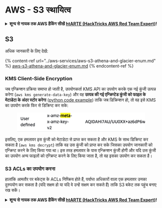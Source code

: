 # AWS - S3 स्थायित्व

<details>

<summary><strong>शून्य से नायक तक AWS हैकिंग सीखें</strong> <a href="https://training.hacktricks.xyz/courses/arte"><strong>htARTE (HackTricks AWS Red Team Expert)</strong></a><strong>!</strong></summary>

HackTricks का समर्थन करने के अन्य तरीके:

* यदि आप अपनी **कंपनी का विज्ञापन HackTricks में देखना चाहते हैं** या **HackTricks को PDF में डाउनलोड करना चाहते हैं** तो [**सब्सक्रिप्शन प्लान्स**](https://github.com/sponsors/carlospolop) देखें!
* [**आधिकारिक PEASS & HackTricks स्वैग**](https://peass.creator-spring.com) प्राप्त करें
* [**The PEASS Family**](https://opensea.io/collection/the-peass-family) की खोज करें, हमारा विशेष [**NFTs**](https://opensea.io/collection/the-peass-family) संग्रह
* 💬 [**Discord group**](https://discord.gg/hRep4RUj7f) में **शामिल हों** या [**telegram group**](https://t.me/peass) में या **Twitter** 🐦 पर मुझे **फॉलो** करें [**@carlospolopm**](https://twitter.com/carlospolopm)**.**
* **HackTricks** के [**github repos**](https://github.com/carlospolop/hacktricks) और [**HackTricks Cloud**](https://github.com/carlospolop/hacktricks-cloud) में PRs सबमिट करके अपनी हैकिंग ट्रिक्स साझा करें।

</details>

## S3

अधिक जानकारी के लिए देखें:

{% content-ref url="../aws-services/aws-s3-athena-and-glacier-enum.md" %}
[aws-s3-athena-and-glacier-enum.md](../aws-services/aws-s3-athena-and-glacier-enum.md)
{% endcontent-ref %}

### KMS Client-Side Encryption

जब एन्क्रिप्शन प्रक्रिया समाप्त हो जाती है, उपयोगकर्ता KMS API का उपयोग करके एक नई कुंजी उत्पन्न करेगा (`aws kms generate-data-key`) और वह **उत्पन्न की गई एन्क्रिप्टेड कुंजी को फाइल के मेटाडेटा के अंदर स्टोर करेगा** ([python code example](https://aioboto3.readthedocs.io/en/latest/cse.html#how-it-works-kms-managed-keys)) ताकि जब डिक्रिप्शन हो, तो वह इसे KMS का उपयोग करके फिर से डिक्रिप्ट कर सके:

<figure><img src="../../../.gitbook/assets/image (1) (1) (1) (3) (1).png" alt=""><figcaption></figcaption></figure>

इसलिए, एक हमलावर इस कुंजी को मेटाडेटा से प्राप्त कर सकता है और KMS के साथ डिक्रिप्ट कर सकता है (`aws kms decrypt`) ताकि वह उस कुंजी को प्राप्त कर सके जिसका उपयोग जानकारी को एन्क्रिप्ट करने के लिए किया गया था। इस तरह हमलावर के पास एन्क्रिप्शन कुंजी होगी और यदि उस कुंजी का उपयोग अन्य फाइलों को एन्क्रिप्ट करने के लिए किया जाता है, तो वह इसका उपयोग कर सकता है।

### S3 ACLs का उपयोग करना

हालांकि आमतौर पर बकेट्स के ACLs निष्क्रिय होते हैं, पर्याप्त अधिकारों वाला एक हमलावर उनका दुरुपयोग कर सकता है (यदि सक्षम हो या यदि वे उन्हें सक्षम कर सकते हैं) ताकि S3 बकेट तक पहुंच बनाए रख सकें।

<details>

<summary><strong>शून्य से नायक तक AWS हैकिंग सीखें</strong> <a href="https://training.hacktricks.xyz/courses/arte"><strong>htARTE (HackTricks AWS Red Team Expert)</strong></a><strong>!</strong></summary>

HackTricks का समर्थन करने के अन्य तरीके:

* यदि आप अपनी **कंपनी का विज्ञापन HackTricks में देखना चाहते हैं** या **HackTricks को PDF में डाउनलोड करना चाहते हैं** तो [**सब्सक्रिप्शन प्लान्स**](https://github.com/sponsors/carlospolop) देखें!
* [**आधिकारिक PEASS & HackTricks स्वैग**](https://peass.creator-spring.com) प्राप्त करें
* [**The PEASS Family**](https://opensea.io/collection/the-peass-family) की खोज करें, हमारा विशेष [**NFTs**](https://opensea.io/collection/the-peass-family) संग्रह
* 💬 [**Discord group**](https://discord.gg/hRep4RUj7f) में **शामिल हों** या [**telegram group**](https://t.me/peass) में या **Twitter** 🐦 पर मुझे **फॉलो** करें [**@carlospolopm**](https://twitter.com/carlospolopm)**.**
* **HackTricks** के [**github repos**](https://github.com/carlospolop/hacktricks) और [**HackTricks Cloud**](https://github.com/carlospolop/hacktricks-cloud) में PRs सबमिट करके अपनी हैकिंग ट्रिक्स साझा करें।

</details>
